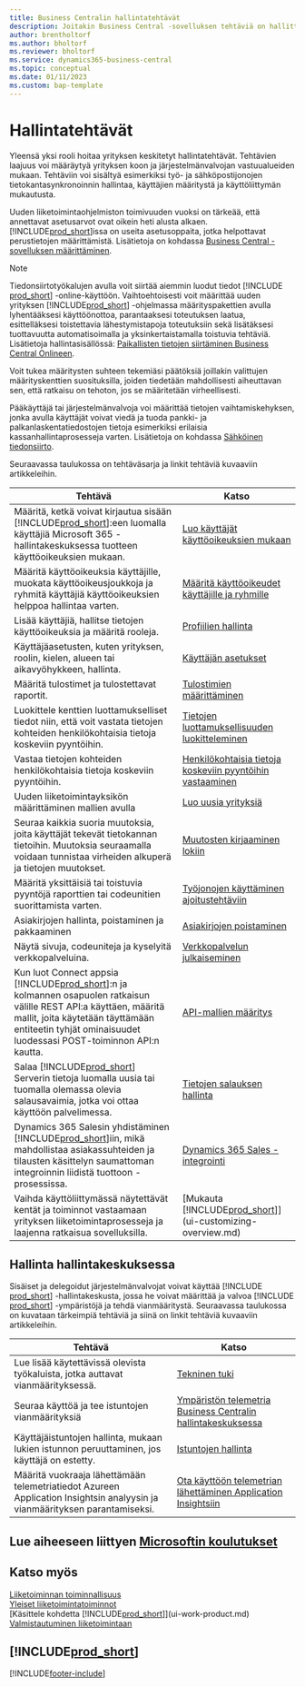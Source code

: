 ```yaml
---
title: Business Centralin hallintatehtävät
description: Joitakin Business Central -sovelluksen tehtäviä on hallittava ja määritettävä keskitetysti. Katso lisätietoja näistä tehtävistä ja niiden määrittämisestä.
author: brentholtorf
ms.author: bholtorf
ms.reviewer: bholtorf
ms.service: dynamics365-business-central
ms.topic: conceptual
ms.date: 01/11/2023
ms.custom: bap-template
---
```

# <a name="administration-tasks" />Hallintatehtävät

Yleensä yksi rooli hoitaa yrityksen keskitetyt hallintatehtävät. Tehtävien laajuus voi määräytyä yrityksen koon ja järjestelmänvalvojan vastuualueiden mukaan. Tehtäviin voi sisältyä esimerkiksi työ- ja sähköpostijonojen tietokantasynkronoinnin hallintaa, käyttäjien määritystä ja käyttöliittymän mukautusta.  

Uuden liiketoimintaohjelmiston toimivuuden vuoksi on tärkeää, että annettavat asetusarvot ovat oikein heti alusta alkaen. [!INCLUDE[prod_short](includes/prod_short.md)]issa on useita asetusoppaita, jotka helpottavat perustietojen määrittämistä. Lisätietoja on kohdassa [Business Central -sovelluksen määrittäminen](setup.md).

> [!NOTE]
> Tiedonsiirtotyökalujen avulla voit siirtää aiemmin luodut tiedot [!INCLUDE [prod_short](includes/prod_short.md)] -online-käyttöön. Vaihtoehtoisesti voit määrittää uuden yrityksen [!INCLUDE[prod_short](includes/prod_short.md)] -ohjelmassa määrityspakettien avulla lyhentääksesi käyttöönottoa, parantaaksesi toteutuksen laatua, esittelläksesi toistettavia lähestymistapoja toteutuksiin sekä lisätäksesi tuottavuutta automatisoimalla ja yksinkertaistamalla toistuvia tehtäviä. Lisätietoja hallintasisällössä: [Paikallisten tietojen siirtäminen Business Central Onlineen](/dynamics365/business-central/dev-itpro/administration/migrate-data).

Voit tukea määritysten suhteen tekemiäsi päätöksiä joillakin valittujen määrityskenttien suosituksilla, joiden tiedetään mahdollisesti aiheuttavan sen, että ratkaisu on tehoton, jos se määritetään virheellisesti.  

Pääkäyttäjä tai järjestelmänvalvoja voi määrittää tietojen vaihtamiskehyksen, jonka avulla käyttäjät voivat viedä ja tuoda pankki- ja palkanlaskentatiedostojen tietoja esimerkiksi erilaisia kassanhallintaprosesseja varten. Lisätietoja on kohdassa [Sähköinen tiedonsiirto](across-data-exchange.md).

Seuraavassa taulukossa on tehtäväsarja ja linkit tehtäviä kuvaaviin artikkeleihin.  

|**Tehtävä**|**Katso**|  
|------------|-------------|
|Määritä, ketkä voivat kirjautua sisään [!INCLUDE[prod_short](includes/prod_short.md)]:een luomalla käyttäjiä Microsoft 365 -hallintakeskuksessa tuotteen käyttöoikeuksien mukaan.|[Luo käyttäjät käyttöoikeuksien mukaan](ui-how-users-permissions.md)|
|Määritä käyttöoikeuksia käyttäjille, muokata käyttöoikeusjoukkoja ja ryhmitä käyttäjiä käyttöoikeuksien helppoa hallintaa varten.|[Määritä käyttöoikeudet käyttäjille ja ryhmille](ui-how-users-permissions.md)|
|Lisää käyttäjiä, hallitse tietojen käyttöoikeuksia ja määritä rooleja.|[Profiilien hallinta](admin-users-profiles-roles.md)|
|Käyttäjäasetusten, kuten yrityksen, roolin, kielen, alueen tai aikavyöhykkeen, hallinta.|[Käyttäjän asetukset](admin-manage-user-settings-preferences.md)|
|Määritä tulostimet ja tulostettavat raportit.|[Tulostimien määrittäminen](ui-specify-printer-selection-reports.md)|
|Luokittele kenttien luottamukselliset tiedot niin, että voit vastata tietojen kohteiden henkilökohtaisia tietoja koskeviin pyyntöihin.|[Tietojen luottamuksellisuuden luokitteleminen](admin-classifying-data-sensitivity.md)|
|Vastaa tietojen kohteiden henkilökohtaisia tietoja koskeviin pyyntöihin.|[Henkilökohtaisia tietoja koskeviin pyyntöihin vastaaminen](admin-responding-to-requests-about-personal-data.md)|
|Uuden liiketoimintayksikön määrittäminen mallien avulla|[Luo uusia yrityksiä](about-new-company.md)|
|Seuraa kaikkia suoria muutoksia, joita käyttäjät tekevät tietokannan tietoihin. Muutoksia seuraamalla voidaan tunnistaa virheiden alkuperä ja tietojen muutokset.|[Muutosten kirjaaminen lokiin](across-log-changes.md)|  
|Määritä yksittäisiä tai toistuvia pyyntöjä raporttien tai codeunitien suorittamista varten.|[Työjonojen käyttäminen ajoitustehtäviin](admin-job-queues-schedule-tasks.md)|  
|Asiakirjojen hallinta, poistaminen ja pakkaaminen|[Asiakirjojen poistaminen](admin-manage-documents.md)|  
|Näytä sivuja, codeuniteja ja kyselyitä verkkopalveluina.|[Verkkopalvelun julkaiseminen](across-how-publish-web-service.md)|
|Kun luot Connect appsia [!INCLUDE[prod_short](includes/prod_short.md)]:n ja kolmannen osapuolen ratkaisun välille REST API:a käyttäen, määritä mallit, joita käytetään täyttämään entiteetin tyhjät ominaisuudet luodessasi POST-toiminnon API:n kautta.|[API-mallien määritys](admin-configuring-api-template.md)|
|Salaa [!INCLUDE[prod_short](includes/prod_short.md)] Serverin tietoja luomalla uusia tai tuomalla olemassa olevia salausavaimia, jotka voi ottaa käyttöön palvelimessa.|[Tietojen salauksen hallinta](admin-manage-data-encryption.md)|
|Dynamics 365 Salesin yhdistäminen [!INCLUDE[prod_short](includes/prod_short.md)]iin, mikä mahdollistaa asiakassuhteiden ja tilausten käsittelyn saumattoman integroinnin liidistä tuottoon -prosessissa.|[Dynamics 365 Sales -integrointi](admin-prepare-dynamics-365-for-sales-for-integration.md)|
|Vaihda käyttöliittymässä näytettävät kentät ja toiminnot vastaamaan yrityksen liiketoimintaprosesseja ja laajenna ratkaisua sovelluksilla.|[Mukauta [!INCLUDE[prod_short](includes/prod_short.md)]](ui-customizing-overview.md)|

## <a name="administration-in-the-admin-center" />Hallinta hallintakeskuksessa

Sisäiset ja delegoidut järjestelmänvalvojat voivat käyttää [!INCLUDE [prod_short](includes/prod_short.md)] -hallintakeskusta, jossa he voivat määrittää ja valvoa [!INCLUDE [prod_short](includes/prod_short.md)] -ympäristöjä ja tehdä vianmääritystä. Seuraavassa taulukossa on kuvataan tärkeimpiä tehtäviä ja siinä on linkit tehtäviä kuvaaviin artikkeleihin.  

|**Tehtävä**|**Katso**|  
|------------|-------------|
|Lue lisää käytettävissä olevista työkaluista, jotka auttavat vianmäärityksessä.|[Tekninen tuki](/dynamics365/business-central/dev-itpro/technical-support)|
|Seuraa käyttöä ja tee istuntojen vianmäärityksiä|[Ympäristön telemetria Business Centralin hallintakeskuksessa](/dynamics365/business-central/dev-itpro/administration/tenant-admin-center-telemetry)|
|Käyttäjäistuntojen hallinta, mukaan lukien istunnon peruuttaminen, jos käyttäjä on estetty.|[Istuntojen hallinta](/dynamics365/business-central/dev-itpro/administration/tenant-admin-center-manage-sessions)|
|Määritä vuokraaja lähettämään telemetriatiedot Azureen Application Insightsin analyysin ja vianmäärityksen parantamiseksi.|[Ota käyttöön telemetrian lähettäminen Application Insightsiin](/dynamics365/business-central/dev-itpro/administration/telemetry-enable-application-insights)|

## <a name="see-related-microsoft-trainingtrainingpathsdeploy-configure-dynamics--business-central" />Lue aiheeseen liittyen [Microsoftin koulutukset](/training/paths/deploy-configure-dynamics-365-business-central/)

## <a name="see-also" />Katso myös

[Liiketoiminnan toiminnallisuus](across-business-functionality.md)  
[Yleiset liiketoimintatoiminnot](ui-across-business-areas.md)  
[Käsittele kohdetta [!INCLUDE[prod_short](includes/prod_short.md)]](ui-work-product.md)  
[Valmistautuminen liiketoimintaan](ui-get-ready-business.md)  

## <a name="includeprodshortincludesfreetrialmdmd" />[!INCLUDE[prod_short](includes/free_trial_md.md)]


[!INCLUDE[footer-include](includes/footer-banner.md)]

